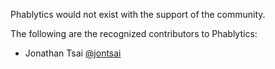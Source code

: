 Phablytics would not exist with the support of the community.

The following are the recognized contributors to Phablytics:

- Jonathan Tsai [@jontsai](https://github.com/jontsai)
